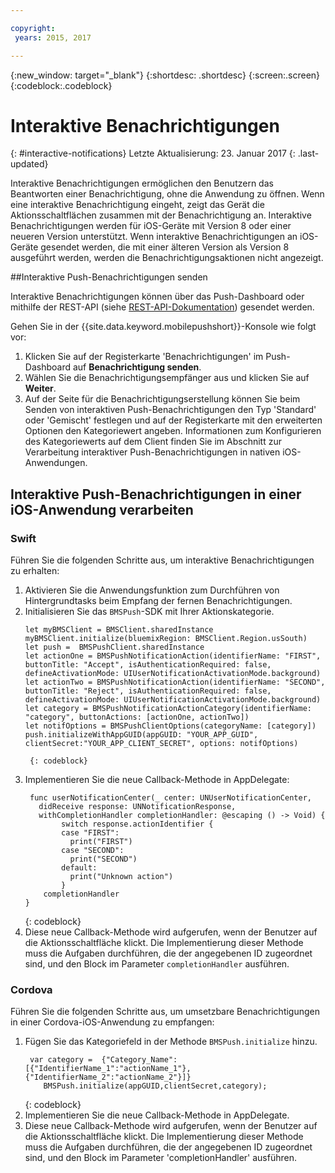 ```yaml
---

copyright:
 years: 2015, 2017

---
```


{:new_window: target="_blank"}
{:shortdesc: .shortdesc}
{:screen:.screen}
{:codeblock:.codeblock}

# Interaktive Benachrichtigungen
{: #interactive-notifications}
Letzte Aktualisierung: 23. Januar 2017
{: .last-updated}

Interaktive Benachrichtigungen ermöglichen den Benutzern das Beantworten einer Benachrichtigung, ohne die Anwendung zu öffnen. Wenn eine interaktive Benachrichtigung eingeht, zeigt das Gerät die Aktionsschaltflächen zusammen mit der Benachrichtigung an. Interaktive Benachrichtigungen werden für iOS-Geräte mit Version 8 oder einer neueren Version unterstützt. Wenn interaktive Benachrichtigungen an iOS-Geräte gesendet werden, die mit einer älteren Version als Version 8 ausgeführt werden, werden die Benachrichtigungsaktionen nicht angezeigt.

##Interaktive Push-Benachrichtigungen senden


Interaktive Benachrichtigungen können über das Push-Dashboard oder mithilfe der REST-API (siehe [REST-API-Dokumentation](t_restapi.html)) gesendet werden.

Gehen Sie in der {{site.data.keyword.mobilepushshort}}-Konsole wie folgt vor: 

1. Klicken Sie auf der Registerkarte 'Benachrichtigungen' im Push-Dashboard auf **Benachrichtigung senden**. 
2. Wählen Sie die Benachrichtigungsempfänger aus und klicken Sie auf **Weiter**. 
3. Auf der Seite für die Benachrichtigungserstellung können Sie beim Senden von interaktiven Push-Benachrichtigungen den Typ 'Standard' oder 'Gemischt' festlegen und auf der Registerkarte mit den erweiterten Optionen den Kategoriewert angeben. Informationen zum Konfigurieren des Kategoriewerts auf dem Client finden Sie im Abschnitt zur Verarbeitung interaktiver Push-Benachrichtigungen in nativen iOS-Anwendungen.

## Interaktive Push-Benachrichtigungen in einer iOS-Anwendung verarbeiten


### Swift

Führen Sie die folgenden Schritte aus, um interaktive Benachrichtigungen zu erhalten:

1. Aktivieren Sie die Anwendungsfunktion zum Durchführen von Hintergrundtasks beim Empfang der fernen Benachrichtigungen. 
1. Initialisieren Sie das `BMSPush`-SDK mit Ihrer Aktionskategorie.
	```
	let myBMSClient = BMSClient.sharedInstance
	myBMSClient.initialize(bluemixRegion: BMSClient.Region.usSouth)
	let push =  BMSPushClient.sharedInstance
    let actionOne = BMSPushNotificationAction(identifierName: "FIRST", buttonTitle: "Accept", isAuthenticationRequired: false, defineActivationMode: UIUserNotificationActivationMode.background)
   	let actionTwo = BMSPushNotificationAction(identifierName: "SECOND", buttonTitle: "Reject", isAuthenticationRequired: false, defineActivationMode: UIUserNotificationActivationMode.background)
   	let category = BMSPushNotificationActionCategory(identifierName: "category", buttonActions: [actionOne, actionTwo])
   	let notifOptions = BMSPushClientOptions(categoryName: [category])
	push.initializeWithAppGUID(appGUID: "YOUR_APP_GUID", clientSecret:"YOUR_APP_CLIENT_SECRET", options: notifOptions)
	```
		{: codeblock}

1. Implementieren Sie die neue Callback-Methode in AppDelegate:
	```
	 func userNotificationCenter(_ center: UNUserNotificationCenter,
       didReceive response: UNNotificationResponse,
       withCompletionHandler completionHandler: @escaping () -> Void) {
            switch response.actionIdentifier {
		    case "FIRST":
		      print("FIRST")
		    case "SECOND":
		      print("SECOND")  
		    default:
		      print("Unknown action")
		    }
		completionHandler
	}
	```
	{: codeblock} 
5. Diese neue Callback-Methode wird aufgerufen, wenn der Benutzer auf die Aktionsschaltfläche klickt. Die Implementierung dieser Methode muss die Aufgaben durchführen, die der angegebenen ID zugeordnet sind, und den Block im Parameter `completionHandler` ausführen.


### Cordova

Führen Sie die folgenden Schritte aus, um umsetzbare Benachrichtigungen in einer Cordova-iOS-Anwendung zu empfangen:

1. Fügen Sie das Kategoriefeld in der Methode `BMSPush.initialize` hinzu.
   ```
	var category =  {"Category_Name":[{"IdentifierName_1":"actionName_1"},{"IdentifierName_2":"actionName_2"}]}
       BMSPush.initialize(appGUID,clientSecret,category);
    ```
	{: codeblock} 
2. Implementieren Sie die neue Callback-Methode in AppDelegate.
3. Diese neue Callback-Methode wird aufgerufen, wenn der Benutzer auf die Aktionsschaltfläche klickt. Die Implementierung dieser Methode muss die Aufgaben durchführen, die der angegebenen ID zugeordnet sind, und den Block im Parameter 'completionHandler' ausführen.
